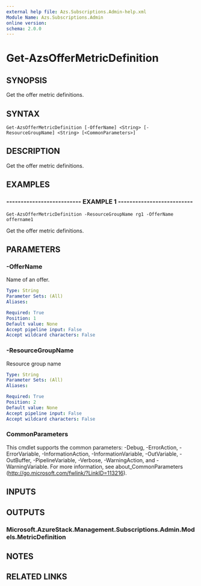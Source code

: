 ```yaml
---
external help file: Azs.Subscriptions.Admin-help.xml
Module Name: Azs.Subscriptions.Admin
online version: 
schema: 2.0.0
---
```


# Get-AzsOfferMetricDefinition

## SYNOPSIS
Get the offer metric definitions.

## SYNTAX

```
Get-AzsOfferMetricDefinition [-OfferName] <String> [-ResourceGroupName] <String> [<CommonParameters>]
```

## DESCRIPTION
Get the offer metric definitions.

## EXAMPLES

### -------------------------- EXAMPLE 1 --------------------------
```
Get-AzsOfferMetricDefinition -ResourceGroupName rg1 -OfferName offername1
```

Get the offer metric definitions.

## PARAMETERS

### -OfferName
Name of an offer.

```yaml
Type: String
Parameter Sets: (All)
Aliases: 

Required: True
Position: 1
Default value: None
Accept pipeline input: False
Accept wildcard characters: False
```

### -ResourceGroupName
Resource group name

```yaml
Type: String
Parameter Sets: (All)
Aliases: 

Required: True
Position: 2
Default value: None
Accept pipeline input: False
Accept wildcard characters: False
```

### CommonParameters
This cmdlet supports the common parameters: -Debug, -ErrorAction, -ErrorVariable, -InformationAction, -InformationVariable, -OutVariable, -OutBuffer, -PipelineVariable, -Verbose, -WarningAction, and -WarningVariable. For more information, see about_CommonParameters (http://go.microsoft.com/fwlink/?LinkID=113216).

## INPUTS

## OUTPUTS

### Microsoft.AzureStack.Management.Subscriptions.Admin.Models.MetricDefinition

## NOTES

## RELATED LINKS

